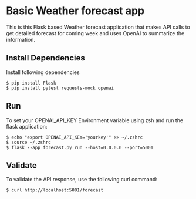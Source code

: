 # Basic Weather forecast app 
This is this Flask based Weather forecast application that makes API calls to get detailed forecast for coming week 
and uses OpenAI to summarize the information.

## Install Dependencies
Install following dependencies 
```shell
$ pip install Flask
$ pip install pytest requests-mock openai
```

## Run 
To  set your OPENAI_API_KEY Environment variable using zsh and run the flask application:
```shell
$ echo "export OPENAI_API_KEY='yourkey'" >> ~/.zshrc
$ source ~/.zshrc
$ flask --app forecast.py run --host=0.0.0.0 --port=5001
```

## Validate
To validate the API response, use the following curl command:
```shell
$ curl http://localhost:5001/forecast
```
